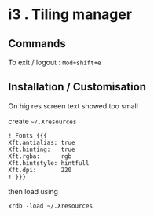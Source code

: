 # i3 . Tiling manager

## Commands

To exit / logout : `Mod+shift+e`

## Installation / Customisation

On hig res screen text showed too small 

create `~/.Xresources`

```
! Fonts {{{
Xft.antialias: true
Xft.hinting:   true
Xft.rgba:      rgb
Xft.hintstyle: hintfull
Xft.dpi:       220
! }}}
```

then load using

`xrdb -load ~/.Xresources`


